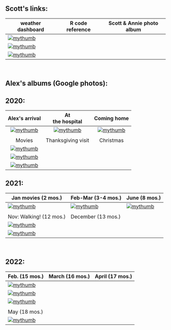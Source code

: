 <br>

## Scott's links:

| weather dashboard | R code reference | Scott & Annie photo album  |  
|-----|-----|-----|  
| [![mythumb](assets/weather%20icon.png "Weather dashboard")](docs/SRM_weather7.html)|  
[![mythumb](assets/code.png "SRM code")](docs/SRM_code.html)|  
[![mythumb](images/Scott%20n%20Annie%20thm.jpg "Scott & Annie 2020")](https://photos.app.goo.gl/Lyh4CcWdFuuiufuv5)|  

<br>

## Alex's albums (Google photos):

## 2020:

| Alex's arrival |   At <br/> the hospital    | Coming home  |
|:-----------------:|:----------------:|:------------------:|
| [![mythumb](images/introducing-alex-galen-marion_thm.jpg "Birthday")](https://photos.app.goo.gl/UsbqoToZ5JBLwnLX9) |   [![mythumb](images/hospital_thm.jpg "At the hospital")](https://photos.app.goo.gl/Msw5y5udBryZNi338)   |   [![mythumb](images/coming%20home%202%20thm.jpg "Coming home")](https://photos.app.goo.gl/KvWUrYm67uxNgAHp7) |  
|   |   |   |  
|  Movies    | Thanksgiving visit | Christmas |   
| [![mythumb](images/movies_thm.jpg "Movies")](https://photos.app.goo.gl/4mnHxyz3WaqjsbZn9) |  
[![mythumb](images/thanskgiving%20thm.jpg "Thanksgiving")](https://photos.app.goo.gl/9DxJhFJFUpnhJAe86) |  
[![mythumb](images/christmas%20thm2.jpg "First Christmas")](https://photos.app.goo.gl/rDrpdgzfQ8Rj3SrD6) |  

## 2021:

| Jan movies (2 mos.) | Feb-Mar (3-4 mos.)| June (8 mos.) |  
|------------------|-----------------|--------------------|  
| [![mythumb](images/Jan%20movies%20thm.jpg "Movies from Jan 2021")](https://photos.app.goo.gl/Li67ZVJuo2Hgy5Gn6) |   [![mythumb](images/3-4%20mos%20thm.jpg "3-4 mos")](https://photos.app.goo.gl/snuXCZF9zKHdtegE9) |   [![mythumb](images/pre-crawling%20thm.jpg "last of the pre-crawling era")](https://photos.app.goo.gl/a3Ltsy1xZ3wZJPWH9) |   
|   |   |   |
| Nov: Walking! (12 mos.) | December (13 mos.) |   |  
|[![mythumb](images/walking%20thm.jpg "Walking!!")](https://photos.app.goo.gl/SK3Sv5So67rF2tHn7) |  
[![mythumb](images/snow_21_%20_thm.jpg "Christmas etc.")](https://photos.app.goo.gl/AV1g4iXsNHVq6JyH9) |   |  

<br>

## 2022:

| Feb. (15 mos.) | March (16 mos.) | April (17 mos.) |
|---|---|---|
| [![mythumb](images/Feb_22_thm.jpg "Feb 2022")](https://photos.app.goo.gl/CezHX9BcY8BuRn1M9) |   
[![mythumb](images/March_22_thm.jpg "March 2022")](https://photos.app.goo.gl/Qw4DHUQhB8cQ34Qp9) |  
[![mythumb](images/Apr_22_thm.jpg "April 2022")](https://photos.app.goo.gl/6VsoFErA5ABAhpYe9) |  
|   |   |   |
|May (18 mos.) |   |   |  
| [![mythumb](images/May_22_thm.jpg "May 2022")](https://photos.app.goo.gl/6VsoFErA5ABAhpYe9) |   |   |  

<br><br><br><br>
